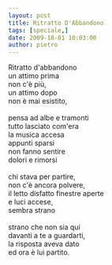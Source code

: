 ```yaml
---
layout: post
title: Ritratto D'Abbandono
tags: [speciale,]
date: 2009-10-01 10:03:00
author: pietro
---
```

Ritratto d'abbandono<br/>un attimo prima<br/>non c'è più,<br/>un attimo dopo<br/>non è mai esistito,<br/><br/>pensa ad albe e tramonti<br/>tutto lasciato com'era<br/>la musica accesa<br/>appunti sparsi<br/>non fanno sentire<br/>dolori e rimorsi<br/><br/>chi stava per partire,<br/>non c'è ancora polvere,<br/>il letto disfatto finestre aperte<br/>e luci accese,<br/>sembra strano<br/><br/>strano che non sia qui<br/>davanti a te a guardarti,<br/>la risposta aveva dato<br/>ed ora è lui partito.
